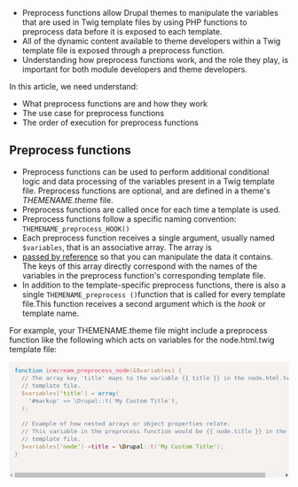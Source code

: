 * Preprocess functions allow Drupal themes to manipulate the variables that are used in Twig template files by using PHP functions to preprocess data before it is exposed to each template. 
* All of the dynamic content available to theme developers within a Twig template file is exposed through a preprocess function. 
* Understanding how preprocess functions work, and the role they play, is important for both module developers and theme developers.

In this article, we need understand:

* What preprocess functions are and how they work
* The use case for preprocess functions
* The order of execution for preprocess functions

## Preprocess functions

* Preprocess functions can be used to perform additional conditional logic and data processing of the variables present in a Twig template file. Preprocess functions are optional, and are defined in a theme's _THEMENAME.theme_ file.
* Preprocess functions are called once for each time a template is used.
* Preprocess functions follow a specific naming convention: `THEMENAME_preprocess_HOOK()`
* Each preprocess function receives a single argument, usually named `$variables`, that is an associative array. The array is
* [passed by reference](http://php.net/manual/en/language.references.pass.php) so that you can manipulate the data it contains. The keys of this array directly correspond with the names of the variables in the preprocess function's corresponding template file.
* In addition to the template-specific preprocess functions, there is also a single `THEMENAME_preprocess ()`function that is called for every template file.This function receives a second argument which is the _hook_ or template name.

For example, your THEMENAME.theme file might include a preprocess function like the following which acts on variables for the node.html.twig template file:

![](/assets/themename_node_example.png)

